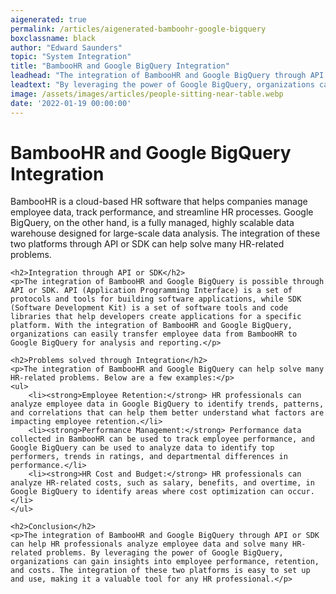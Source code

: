 ```yaml
---
aigenerated: true
permalink: /articles/aigenerated-bamboohr-google-bigquery
boxclassname: black
author: "Edward Saunders"
topic: "System Integration"
title: "BambooHR and Google BigQuery Integration"
leadhead: "The integration of BambooHR and Google BigQuery through API or SDK can help HR professionals analyze employee data and solve many HR-related problems"
leadtext: "By leveraging the power of Google BigQuery, organizations can gain insights into employee performance, retention, and costs. The integration of these two platforms is easy to set up and use, making it a valuable tool for any HR professional."
image: /assets/images/articles/people-sitting-near-table.webp
date: '2022-01-19 00:00:00'
---
```

<div class="arttext">	<h1>BambooHR and Google BigQuery Integration</h1>
	<p>BambooHR is a cloud-based HR software that helps companies manage employee data, track performance, and streamline HR processes. Google BigQuery, on the other hand, is a fully managed, highly scalable data warehouse designed for large-scale data analysis. The integration of these two platforms through API or SDK can help solve many HR-related problems.</p>

	<h2>Integration through API or SDK</h2>
	<p>The integration of BambooHR and Google BigQuery is possible through API or SDK. API (Application Programming Interface) is a set of protocols and tools for building software applications, while SDK (Software Development Kit) is a set of software tools and code libraries that help developers create applications for a specific platform. With the integration of BambooHR and Google BigQuery, organizations can easily transfer employee data from BambooHR to Google BigQuery for analysis and reporting.</p>

	<h2>Problems solved through Integration</h2>
	<p>The integration of BambooHR and Google BigQuery can help solve many HR-related problems. Below are a few examples:</p>
	<ul>
		<li><strong>Employee Retention:</strong> HR professionals can analyze employee data in Google BigQuery to identify trends, patterns, and correlations that can help them better understand what factors are impacting employee retention.</li>
		<li><strong>Performance Management:</strong> Performance data collected in BambooHR can be used to track employee performance, and Google BigQuery can be used to analyze data to identify top performers, trends in ratings, and departmental differences in performance.</li>
		<li><strong>HR Cost and Budget:</strong> HR professionals can analyze HR-related costs, such as salary, benefits, and overtime, in Google BigQuery to identify areas where cost optimization can occur.</li>
	</ul>

	<h2>Conclusion</h2>
	<p>The integration of BambooHR and Google BigQuery through API or SDK can help HR professionals analyze employee data and solve many HR-related problems. By leveraging the power of Google BigQuery, organizations can gain insights into employee performance, retention, and costs. The integration of these two platforms is easy to set up and use, making it a valuable tool for any HR professional.</p>
</div>